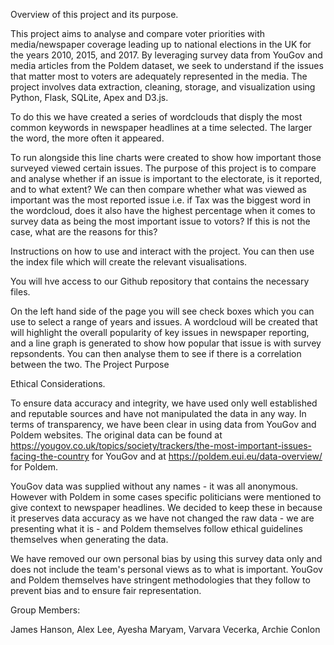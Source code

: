 Overview of this project and its purpose.

This project aims to analyse and compare voter priorities with media/newspaper coverage leading up to national elections in the UK for the years 2010, 2015, and 2017. By leveraging survey data from YouGov and media articles from the Poldem dataset, we seek to understand if the issues that matter most to voters are adequately represented in the media. The project involves data extraction, cleaning, storage, and visualization using Python, Flask, SQLite, Apex and D3.js.

To do this we have created a series of wordclouds that disply the most common keywords in newspaper headlines at a time selected.  The larger the word, the more often it appeared.

To run alongside this line charts were created to show how important those surveyed viewed certain issues.  The purpose of this project is to compare and analyse whether if an issue is important to the electorate, is it reported, and to what extent?  We can then compare whether what was viewed as important was the most reported issue i.e. if Tax was the biggest word in the wordcloud, does it also have the highest percentage when it comes to survey data as being the most important issue to votors?  If this is not the case, what are the reasons for this?

Instructions on how to use and interact with the project.  You can then use the index file which will create the relevant visualisations.

You will hve access to our Github repository that contains the necessary files.  

On the left hand side of the page you will see check boxes which you can use to select a range of years and issues.  A wordcloud will be created that will highlight the overall popularity of key issues in newspaper reporting, and a line graph is generated to show how popular that issue is with survey repsondents.  You can then analyse them to see if there is a correlation between the two. 
The Project Purpose

Ethical Considerations.

To ensure data accuracy and integrity, we have used only well established and reputable sources and have not manipulated the data in any way.  In terms of transparency, we have been clear in using data from YouGov and Poldem websites.  The original data can be found at https://yougov.co.uk/topics/society/trackers/the-most-important-issues-facing-the-country for YouGov and at https://poldem.eui.eu/data-overview/ for Poldem.

YouGov data was supplied without any names - it was all anonymous.  However with Poldem in some cases specific politicians were mentioned to give context to newspaper headlines.  We decided to keep these in because it preserves data accuracy as we have not changed the raw data - we are presenting what it is - and Poldem themselves follow ethical guidelines themselves when generating the data.

We have removed our own personal bias by using this survey data only and does not include the team's personal views as to what is important.  YouGov and Poldem themselves have stringent methodologies that they follow to prevent bias and to ensure fair representation.

Group Members:

James Hanson, Alex Lee, Ayesha Maryam, Varvara Vecerka, Archie Conlon

